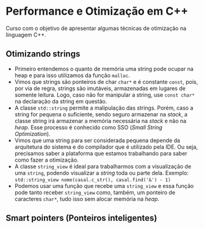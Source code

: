 # Performance e Otimização em C++
Curso com o objetivo de apresentar algumas técnicas de otimização na linguagem C++.

## Otimizando strings
- Primeiro entendemos o quanto de memória uma string pode ocupar na heap e para isso utilizamos da função `malloc`.
- Vimos que strings são ponteiros de char `char*` e é constante `const`, pois, por via de regra, strings são imutáveis, armazenadas em lugares de somente leitura. Logo, caso não for manipular a string, use `const char*` na declaração da string em questão.
- A classe `std::string` permite a malipulação das strings. Porém, caso a string for pequena o suficiente, sendo seguro armazenar na *stack*, a classe string irá armazenar a memória necessária na *stack* e não na *heap*. Esse processo é conhecido como SSO (*Small String Optimization*).
- Vimos que uma string para ser considerada pequena depende da arquitetura do sistema e do compilador que é utilizado pela IDE. Ou seja, precisamos saber a plataforma que estamos trabalhando para saber como fazer a otimização.
- A classe `string_view` é ideal para trabalharmos com a visualização de uma `string`, podendo visualizar a *string* toda ou parte dela. Exemplo: `std::string_view nome(casal.c_str(), casal.find('&') - 1)`
- Podemos usar uma função que recebe uma `string_view` e essa função pode tanto receber `string_view` como, também, um ponteiro de caracteres `char*`, tudo isso sem alocar memória na *heap*.

## Smart pointers (Ponteiros inteligentes)

